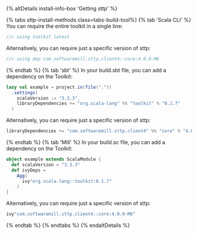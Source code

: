{% altDetails install-info-box 'Getting sttp' %}

{% tabs sttp-install-methods class=tabs-build-tool%}
{% tab 'Scala CLI' %}
You can require the entire toolkit in a single line:
```scala
//> using toolkit latest
```

Alternatively, you can require just a specific version of sttp:
```scala
//> using dep com.softwaremill.sttp.client4::core:4.0.0-M6
```
{% endtab %}
{% tab 'sbt' %}
In your build.sbt file, you can add a dependency on the Toolkit:
```scala
lazy val example = project.in(file("."))
  .settings(
    scalaVersion := "3.3.3",
    libraryDependencies += "org.scala-lang" %% "toolkit" % "0.1.7"
  )
```

Alternatively, you can require just a specific version of sttp:
```scala
libraryDependencies += "com.softwaremill.sttp.client4" %% "core" % "4.0.0-M6"
```
{% endtab %}
{% tab 'Mill' %}
In your build.sc file, you can add a dependency on the Toolkit:
```scala
object example extends ScalaModule {
  def scalaVersion = "3.3.3"
  def ivyDeps =
    Agg(
      ivy"org.scala-lang::toolkit:0.1.7"
    )
}
```
Alternatively, you can require just a specific version of sttp:
```scala
ivy"com.softwaremill.sttp.client4::core:4.0.0-M6"
```
{% endtab %}
{% endtabs %}
{% endaltDetails %}
